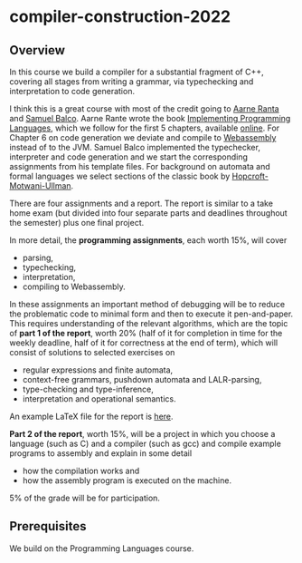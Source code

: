 # compiler-construction-2022

## Overview

In this course we build a compiler for a substantial fragment of C++, covering all stages from writing a grammar, via typechecking and interpretation to code generation.

I think this is a great course with most of the credit going to [Aarne Ranta](http://www.cse.chalmers.se/~aarne/) and [Samuel Balco](https://gdlyrttnap.pl/). Aarne Rante wrote the book [Implementing Programming Languages](http://www.grammaticalframework.org/ipl-book/), which we follow for the first 5 chapters, available [online](http://www.cse.chalmers.se/edu/year/2012/course/DAT150/lectures/plt-book.pdf). For Chapter 6 on code generation we deviate and compile to [Webassembly](https://webassembly.org/) instead of to the JVM. Samuel Balco implemented the typechecker, interpreter and code generation and we start the corresponding assignments from his template files. For background on automata and formal languages we select sections of the classic book by [Hopcroft-Motwani-Ullman](http://ce.sharif.edu/courses/94-95/1/ce414-2/resources/root/Text%20Books/Automata/John%20E.%20Hopcroft,%20Rajeev%20Motwani,%20Jeffrey%20D.%20Ullman-Introduction%20to%20Automata%20Theory,%20Languages,%20and%20Computations-Prentice%20Hall%20(2006).pdf).

There are four assignments and a report. The report is similar to a take home exam (but divided into four separate parts and deadlines throughout the semester) plus one final project.

In more detail, the **programming assignments**, each worth 15%, will cover
- parsing, 
- typechecking, 
- interpretation, 
- compiling to Webassembly.

In these assignments an important method of debugging will be to reduce the problematic code to minimal form and then to execute it pen-and-paper. This requires understanding of the relevant algorithms, which are the topic of **part 1 of the report**, worth 20% (half of it for completion in time for the weekly deadline, half of it for correctness at the end of term), which will consist of solutions to selected exercises on 
- regular expressions and finite automata, 
- context-free grammars, pushdown automata and LALR-parsing, 
- type-checking and type-inference,
- interpretation and operational semantics.

An example LaTeX file for the report is [here](https://github.com/alexhkurz/compiler-construction-2022/tree/main/report). 

**Part 2 of the report**, worth 15%, will be a project in which you choose a language (such as C) and a compiler (such as gcc) and compile example programs to assembly and explain in some detail
- how the compilation works and 
- how the assembly program is executed on the machine.

5% of the grade will be for participation.

## Prerequisites

We build on the Programming Languages course. 

